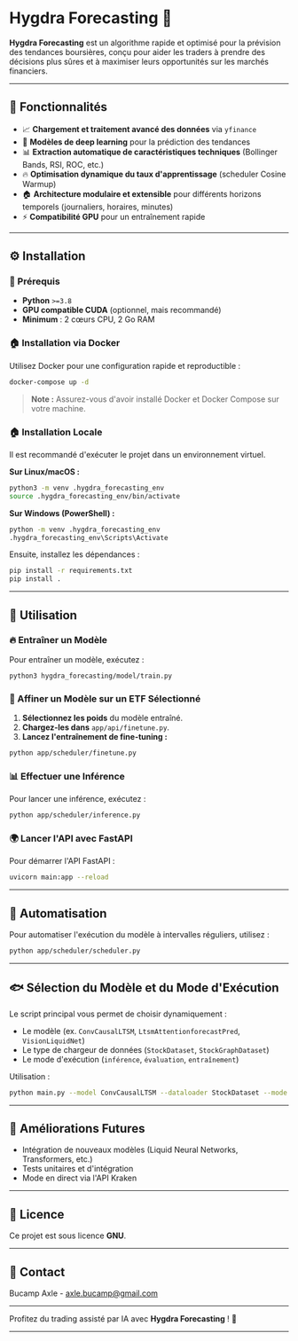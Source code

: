 # Hygdra Forecasting 🚀

**Hygdra Forecasting** est un algorithme rapide et optimisé pour la prévision des tendances boursières, conçu pour aider les traders à prendre des décisions plus sûres et à maximiser leurs opportunités sur les marchés financiers.

---

## 📌 Fonctionnalités

- 📈 **Chargement et traitement avancé des données** via `yfinance`
- 🧠 **Modèles de deep learning** pour la prédiction des tendances
- 📊 **Extraction automatique de caractéristiques techniques** (Bollinger Bands, RSI, ROC, etc.)
- 🔥 **Optimisation dynamique du taux d'apprentissage** (scheduler Cosine Warmup)
- 🏠 **Architecture modulaire et extensible** pour différents horizons temporels (journaliers, horaires, minutes)
- ⚡ **Compatibilité GPU** pour un entraînement rapide

---

## ⚙️ Installation

### 👋 Prérequis

- **Python** `>=3.8`
- **GPU compatible CUDA** (optionnel, mais recommandé)
- **Minimum** : 2 cœurs CPU, 2 Go RAM

### 🏠 Installation via Docker

Utilisez Docker pour une configuration rapide et reproductible :

```bash
docker-compose up -d
```

> **Note :** Assurez-vous d'avoir installé Docker et Docker Compose sur votre machine.

### 🏠 Installation Locale

Il est recommandé d'exécuter le projet dans un environnement virtuel.

**Sur Linux/macOS :**

```bash
python3 -m venv .hygdra_forecasting_env
source .hygdra_forecasting_env/bin/activate
```

**Sur Windows (PowerShell) :**

```bash
python -m venv .hygdra_forecasting_env
.hygdra_forecasting_env\Scripts\Activate
```

Ensuite, installez les dépendances :

```bash
pip install -r requirements.txt
pip install .
```

---

## 🚀 Utilisation

### 🔥 Entraîner un Modèle

Pour entraîner un modèle, exécutez :

```bash
python3 hygdra_forecasting/model/train.py
```

### 🎯 Affiner un Modèle sur un ETF Sélectionné

1. **Sélectionnez les poids** du modèle entraîné.
2. **Chargez-les dans** `app/api/finetune.py`.
3. **Lancez l'entraînement de fine-tuning :**

```bash
python app/scheduler/finetune.py
```

### 📊 Effectuer une Inférence

Pour lancer une inférence, exécutez :

```bash
python app/scheduler/inference.py
```

### 🌍 Lancer l'API avec FastAPI

Pour démarrer l'API FastAPI :

```bash
uvicorn main:app --reload
```

---

## 🤖 Automatisation

Pour automatiser l'exécution du modèle à intervalles réguliers, utilisez :

```bash
python app/scheduler/scheduler.py
```

---

## 🐟 Sélection du Modèle et du Mode d'Exécution

Le script principal vous permet de choisir dynamiquement :

- Le modèle (ex. `ConvCausalLTSM`, `LtsmAttentionforecastPred`, `VisionLiquidNet`)
- Le type de chargeur de données (`StockDataset`, `StockGraphDataset`)
- Le mode d'exécution (`inférence`, `évaluation`, `entraînement`)

Utilisation :

```bash
python main.py --model ConvCausalLTSM --dataloader StockDataset --mode inference
```

---

## 🌟 Améliorations Futures

- Intégration de nouveaux modèles (Liquid Neural Networks, Transformers, etc.)
- Tests unitaires et d'intégration
- Mode en direct via l'API Kraken

---

## 📄 Licence

Ce projet est sous licence **GNU**.

---

## 📧 Contact

Bucamp Axle - [axle.bucamp@gmail.com](mailto:axle.bucamp@gmail.com)

---

Profitez du trading assisté par IA avec **Hygdra Forecasting** ! 🚀

---

